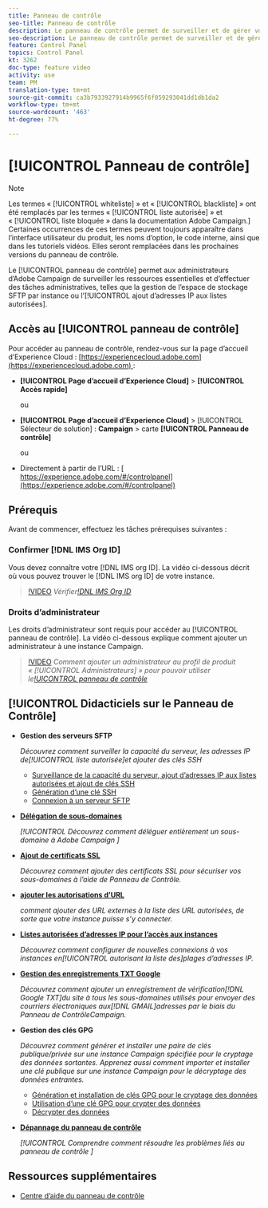 ```yaml
---
title: Panneau de contrôle
seo-title: Panneau de contrôle
description: Le panneau de contrôle permet de surveiller et de gérer votre espace de stockage SFTP par instance et d’ajouter des adresses IP aux listes autorisées.
seo-description: Le panneau de contrôle permet de surveiller et de gérer votre espace de stockage SFTP par instance et d’ajouter des adresses IP aux listes autorisées.
feature: Control Panel
topics: Control Panel
kt: 3262
doc-type: feature video
activity: use
team: PM
translation-type: tm+mt
source-git-commit: ca3b7933927914b9965f6f059293041dd1db1da2
workflow-type: tm+mt
source-wordcount: '463'
ht-degree: 77%

---
```



# [!UICONTROL Panneau de contrôle]

>[!NOTE]
>
>Les termes « [!UICONTROL whiteliste] » et « [!UICONTROL blackliste] » ont été remplacés par les termes « [!UICONTROL liste autorisée] » et « [!UICONTROL liste bloquée » dans la documentation Adobe Campaign.]
>Certaines occurrences de ces termes peuvent toujours apparaître dans l’interface utilisateur du produit, les noms d’option, le code interne, ainsi que dans les tutoriels vidéos. Elles seront remplacées dans les prochaines versions du panneau de contrôle.

Le [!UICONTROL panneau de contrôle] permet aux administrateurs d’Adobe Campaign de surveiller les ressources essentielles et d’effectuer des tâches administratives, telles que la gestion de l’espace de stockage SFTP par instance ou l’[!UICONTROL ajout d’adresses IP aux listes autorisées].

## Accès au [!UICONTROL panneau de contrôle]

Pour accéder au panneau de contrôle, rendez-vous sur la page d’accueil d’Experience Cloud : [https://experiencecloud.adobe.com](https://experiencecloud.adobe.com) :

* **[!UICONTROL Page d’accueil d’Experience Cloud]** > **[!UICONTROL Accès rapide]**

   ou
* **[!UICONTROL Page d’accueil d’Experience Cloud]** > [!UICONTROL Sélecteur de solution] : **Campaign** > carte **[!UICONTROL Panneau de contrôle]**

   ou

* Directement à partir de l’URL : [ https://experience.adobe.com/#/controlpanel](https://experience.adobe.com/#/controlpanel)

## Prérequis

Avant de commencer, effectuez les tâches prérequises suivantes :

### Confirmer [!DNL IMS Org ID]

Vous devez connaître votre [!DNL IMS org ID]. La vidéo ci-dessous décrit où vous pouvez trouver le [!DNL IMS org ID] de votre instance.

>[!VIDEO](https://video.tv.adobe.com/v/27183?quality=12)
*Vérifier[!DNL IMS Org ID](00:26 min)*

### Droits d’administrateur

Les droits d’administrateur sont requis pour accéder au [!UICONTROL panneau de contrôle].
La vidéo ci-dessous explique comment ajouter un administrateur à une instance Campaign.

>[!VIDEO](https://video.tv.adobe.com/v/27147?quality=12)
*Comment ajouter un administrateur au profil de produit « [!UICONTROL Administrateurs] » pour pouvoir utiliser le[!UICONTROL panneau de contrôle](01:03 min)*

## [!UICONTROL Didacticiels sur le Panneau de Contrôle]

* **Gestion des serveurs SFTP**

   *Découvrez comment surveiller la capacité du serveur, les adresses IP de[!UICONTROL liste autorisée]et ajouter des clés SSH*

   * [Surveillance de la capacité du serveur, ajout d’adresses IP aux listes autorisées et ajout de clés SSH](/help/acc/monitoring-campaign-classic/control-panel/monitoring-server-capacity-allow-listing-adding-ssh-key.md)
   * [Génération d’une clé SSH](/help/acc/monitoring-campaign-classic/control-panel/generate-ssh-key.md)
   * [Connexion à un serveur SFTP](/help/acc/monitoring-campaign-classic/control-panel/connect-to-sftp-server.md)

* **[Délégation de sous-domaines](/help/acc/monitoring-campaign-classic/control-panel/subdomain-delegation.md)**

   *[!UICONTROL Découvrez comment déléguer entièrement un sous-domaine à Adobe Campaign ]*

* **[Ajout de certificats SSL](/help/acc/monitoring-campaign-classic/control-panel/adding-ssl-certificates.md)**

   *Découvrez comment ajouter des certificats SSL pour sécuriser vos sous-domaines à l’aide de Panneau de Contrôle.*

* **[ajouter les autorisations d’URL](/help/acc/monitoring-campaign-classic/control-panel/adding-url-permissions.md)**

   *comment ajouter des URL externes à la liste des URL autorisées, de sorte que votre instance puisse s’y connecter.*

* **[Listes autorisées d’adresses IP pour l’accès aux instances](/help/acc/monitoring-campaign-classic/control-panel/ip-allow-listing.md)**

   *Découvrez comment configurer de nouvelles connexions à vos instances en[!UICONTROL autorisant la liste des]plages d’adresses IP.*

* **[Gestion des enregistrements TXT Google](/help/acc/monitoring-campaign-classic/control-panel/google-txt-record-management.md)**

   *Découvrez comment ajouter un enregistrement de vérification[!DNL Google TXT]du site à tous les sous-domaines utilisés pour envoyer des courriers électroniques aux[!DNL GMAIL]adresses par le biais du Panneau de ContrôleCampaign.*

* **Gestion des clés GPG**

   *Découvrez comment générer et installer une paire de clés publique/privée sur une instance Campaign spécifiée pour le cryptage des données sortantes. Apprenez aussi comment importer et installer une clé publique sur une instance Campaign pour le décryptage des données entrantes.*

   * [Génération et installation de clés GPG pour le cryptage des données](./gpg-key-management/generating-and-installing-gpg-keys-for-data-encryption.md)
   * [Utilisation d’une clé GPG pour crypter des données](./gpg-key-management/using-a-gpg-key-to-encrypt-data.md)
   * [Décrypter des données](./gpg-key-management/decrypting-data.md)

* **[Dépannage du panneau de contrôle](/help/acc/monitoring-campaign-classic/control-panel/trouble-shooting.md)**

   *[!UICONTROL Comprendre comment résoudre les problèmes liés au panneau de contrôle ]*

## Ressources supplémentaires

* [Centre d’aide du panneau de contrôle](https://docs.adobe.com/content/help/fr-FR/control-panel/using/control-panel-home.html)
